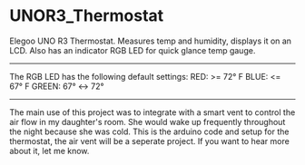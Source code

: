 # UNOR3_Thermostat
Elegoo UNO R3 Thermostat. Measures temp and humidity, displays it on an LCD. Also has an indicator RGB LED for quick glance temp gauge.
____________________________________________________
The RGB LED has the following default settings:
   RED: >= 72° F
  BLUE: <= 67° F
  GREEN: 67° <-> 72°
____________________________________________________

The main use of this project was to integrate with a smart vent to control the air flow in my daughter's room. She would wake up frequently throughout the night because she was cold. This is the arduino code and setup for the thermostat, the air vent will be a seperate project. If you want to hear more about it, let me know.
